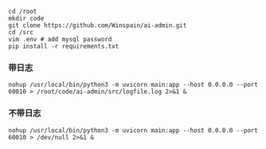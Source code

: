 ```shell
cd /root
mkdir code
git clone https://github.com/Winspain/ai-admin.git
cd /src
vim .env # add mysql password
pip install -r requirements.txt
```

<h3>带日志</h3>  

```shell
nohup /usr/local/bin/python3 -m uvicorn main:app --host 0.0.0.0 --port 60010 > /root/code/ai-admin/src/logfile.log 2>&1 &
```

<h3>不带日志</h3>  

```shell
nohup /usr/local/bin/python3 -m uvicorn main:app --host 0.0.0.0 --port 60010 > /dev/null 2>&1 &
```
